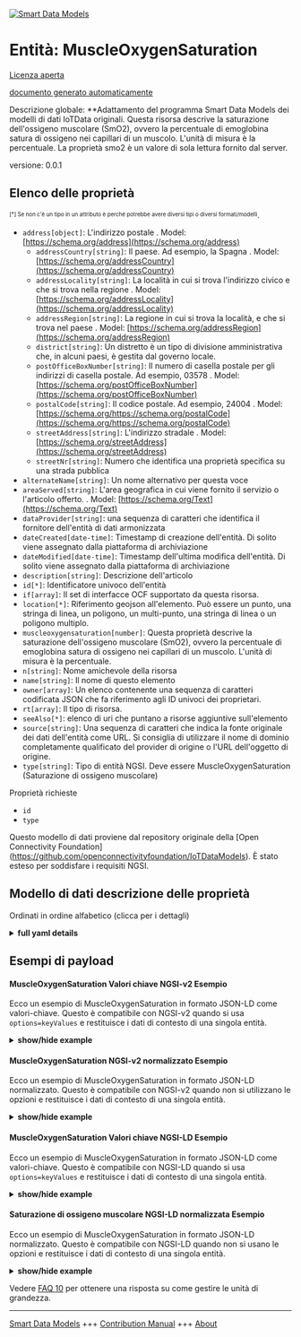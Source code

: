 <!-- 10-Header -->  
[![Smart Data Models](https://smartdatamodels.org/wp-content/uploads/2022/01/SmartDataModels_logo.png "Logo")](https://smartdatamodels.org)  
Entità: MuscleOxygenSaturation  
==============================<!-- /10-Header -->  
<!-- 15-License -->  
[Licenza aperta](https://github.com/smart-data-models//dataModel.OCF/blob/master/MuscleOxygenSaturation/LICENSE.md)  
[documento generato automaticamente](https://docs.google.com/presentation/d/e/2PACX-1vTs-Ng5dIAwkg91oTTUdt8ua7woBXhPnwavZ0FxgR8BsAI_Ek3C5q97Nd94HS8KhP-r_quD4H0fgyt3/pub?start=false&loop=false&delayms=3000#slide=id.gb715ace035_0_60)  
<!-- /15-License -->  
<!-- 20-Description -->  
Descrizione globale: **Adattamento del programma Smart Data Models dei modelli di dati IoTData originali. Questa risorsa descrive la saturazione dell'ossigeno muscolare (SmO2), ovvero la percentuale di emoglobina satura di ossigeno nei capillari di un muscolo.  L'unità di misura è la percentuale.  La proprietà smo2 è un valore di sola lettura fornito dal server.  
versione: 0.0.1  
<!-- /20-Description -->  
<!-- 30-PropertiesList -->  

## Elenco delle proprietà  

<sup><sub>[*] Se non c'è un tipo in un attributo è perché potrebbe avere diversi tipi o diversi formati/modelli</sub></sup>.  
- `address[object]`: L'indirizzo postale  . Model: [https://schema.org/address](https://schema.org/address)	- `addressCountry[string]`: Il paese. Ad esempio, la Spagna  . Model: [https://schema.org/addressCountry](https://schema.org/addressCountry)  
	- `addressLocality[string]`: La località in cui si trova l'indirizzo civico e che si trova nella regione  . Model: [https://schema.org/addressLocality](https://schema.org/addressLocality)  
	- `addressRegion[string]`: La regione in cui si trova la località, e che si trova nel paese  . Model: [https://schema.org/addressRegion](https://schema.org/addressRegion)  
	- `district[string]`: Un distretto è un tipo di divisione amministrativa che, in alcuni paesi, è gestita dal governo locale.    
	- `postOfficeBoxNumber[string]`: Il numero di casella postale per gli indirizzi di casella postale. Ad esempio, 03578  . Model: [https://schema.org/postOfficeBoxNumber](https://schema.org/postOfficeBoxNumber)  
	- `postalCode[string]`: Il codice postale. Ad esempio, 24004  . Model: [https://schema.org/https://schema.org/postalCode](https://schema.org/https://schema.org/postalCode)  
	- `streetAddress[string]`: L'indirizzo stradale  . Model: [https://schema.org/streetAddress](https://schema.org/streetAddress)  
	- `streetNr[string]`: Numero che identifica una proprietà specifica su una strada pubblica    
- `alternateName[string]`: Un nome alternativo per questa voce  - `areaServed[string]`: L'area geografica in cui viene fornito il servizio o l'articolo offerto.  . Model: [https://schema.org/Text](https://schema.org/Text)- `dataProvider[string]`: una sequenza di caratteri che identifica il fornitore dell'entità di dati armonizzata  - `dateCreated[date-time]`: Timestamp di creazione dell'entità. Di solito viene assegnato dalla piattaforma di archiviazione  - `dateModified[date-time]`: Timestamp dell'ultima modifica dell'entità. Di solito viene assegnato dalla piattaforma di archiviazione  - `description[string]`: Descrizione dell'articolo  - `id[*]`: Identificatore univoco dell'entità  - `if[array]`: Il set di interfacce OCF supportato da questa risorsa.  - `location[*]`: Riferimento geojson all'elemento. Può essere un punto, una stringa di linea, un poligono, un multi-punto, una stringa di linea o un poligono multiplo.  - `muscleoxygensaturation[number]`: Questa proprietà descrive la saturazione dell'ossigeno muscolare (SmO2), ovvero la percentuale di emoglobina satura di ossigeno nei capillari di un muscolo. L'unità di misura è la percentuale.  - `n[string]`: Nome amichevole della risorsa  - `name[string]`: Il nome di questo elemento  - `owner[array]`: Un elenco contenente una sequenza di caratteri codificata JSON che fa riferimento agli ID univoci dei proprietari.  - `rt[array]`: Il tipo di risorsa.  - `seeAlso[*]`: elenco di uri che puntano a risorse aggiuntive sull'elemento  - `source[string]`: Una sequenza di caratteri che indica la fonte originale dei dati dell'entità come URL. Si consiglia di utilizzare il nome di dominio completamente qualificato del provider di origine o l'URL dell'oggetto di origine.  - `type[string]`: Tipo di entità NGSI. Deve essere MuscleOxygenSaturation (Saturazione di ossigeno muscolare)  <!-- /30-PropertiesList -->  
<!-- 35-RequiredProperties -->  
Proprietà richieste  
- `id`  - `type`  <!-- /35-RequiredProperties -->  
<!-- 40-RequiredProperties -->  
Questo modello di dati proviene dal repository originale della [Open Connectivity Foundation] (https://github.com/openconnectivityfoundation/IoTDataModels). È stato esteso per soddisfare i requisiti NGSI.  
<!-- /40-RequiredProperties -->  
<!-- 50-DataModelHeader -->  
## Modello di dati descrizione delle proprietà  
Ordinati in ordine alfabetico (clicca per i dettagli)  
<!-- /50-DataModelHeader -->  
<!-- 60-ModelYaml -->  
<details><summary><strong>full yaml details</strong></summary>    
```yaml  
MuscleOxygenSaturation:    
  description: 'Smart Data Models Program adaptation of the original IoTData data Models. This Resource describes the muscle oxygen saturation (SmO2), which is the percentage of hemoglobin that is saturated with oxygen in the capillaries of a muscle.  The unit is percentage.  The smo2 Property is a read-only value that is provided by the server.'    
  properties:    
    address:    
      description: The mailing address    
      properties:    
        addressCountry:    
          description: 'The country. For example, Spain'    
          type: string    
          x-ngsi:    
            model: https://schema.org/addressCountry    
            type: Property    
        addressLocality:    
          description: 'The locality in which the street address is, and which is in the region'    
          type: string    
          x-ngsi:    
            model: https://schema.org/addressLocality    
            type: Property    
        addressRegion:    
          description: 'The region in which the locality is, and which is in the country'    
          type: string    
          x-ngsi:    
            model: https://schema.org/addressRegion    
            type: Property    
        district:    
          description: 'A district is a type of administrative division that, in some countries, is managed by the local government'    
          type: string    
          x-ngsi:    
            type: Property    
        postOfficeBoxNumber:    
          description: 'The post office box number for PO box addresses. For example, 03578'    
          type: string    
          x-ngsi:    
            model: https://schema.org/postOfficeBoxNumber    
            type: Property    
        postalCode:    
          description: 'The postal code. For example, 24004'    
          type: string    
          x-ngsi:    
            model: https://schema.org/https://schema.org/postalCode    
            type: Property    
        streetAddress:    
          description: The street address    
          type: string    
          x-ngsi:    
            model: https://schema.org/streetAddress    
            type: Property    
        streetNr:    
          description: Number identifying a specific property on a public street    
          type: string    
          x-ngsi:    
            type: Property    
      type: object    
      x-ngsi:    
        model: https://schema.org/address    
        type: Property    
    alternateName:    
      description: An alternative name for this item    
      type: string    
      x-ngsi:    
        type: Property    
    areaServed:    
      description: The geographic area where a service or offered item is provided    
      type: string    
      x-ngsi:    
        model: https://schema.org/Text    
        type: Property    
    dataProvider:    
      description: A sequence of characters identifying the provider of the harmonised data entity    
      type: string    
      x-ngsi:    
        type: Property    
    dateCreated:    
      description: Entity creation timestamp. This will usually be allocated by the storage platform    
      format: date-time    
      type: string    
      x-ngsi:    
        type: Property    
    dateModified:    
      description: Timestamp of the last modification of the entity. This will usually be allocated by the storage platform    
      format: date-time    
      type: string    
      x-ngsi:    
        type: Property    
    description:    
      description: A description of this item    
      type: string    
      x-ngsi:    
        type: Property    
    id:    
      anyOf:    
        - description: Identifier format of any NGSI entity    
          maxLength: 256    
          minLength: 1    
          pattern: ^[\w\-\.\{\}\$\+\*\[\]`|~^@!,:\\]+$    
          type: string    
          x-ngsi:    
            type: Property    
        - description: Identifier format of any NGSI entity    
          format: uri    
          type: string    
          x-ngsi:    
            type: Property    
      description: Unique identifier of the entity    
      x-ngsi:    
        type: Property    
    if:    
      description: The OCF Interface set supported by this Resource.    
      items:    
        enum:    
          - oic.if.s    
          - oic.if.baseline    
        type: string    
      minItems: 1    
      readOnly: true    
      type: array    
      uniqueItems: true    
      x-ngsi:    
        type: Property    
    location:    
      description: 'Geojson reference to the item. It can be Point, LineString, Polygon, MultiPoint, MultiLineString or MultiPolygon'    
      oneOf:    
        - description: Geojson reference to the item. Point    
          properties:    
            bbox:    
              items:    
                type: number    
              minItems: 4    
              type: array    
            coordinates:    
              items:    
                type: number    
              minItems: 2    
              type: array    
            type:    
              enum:    
                - Point    
              type: string    
          required:    
            - type    
            - coordinates    
          title: GeoJSON Point    
          type: object    
          x-ngsi:    
            type: GeoProperty    
        - description: Geojson reference to the item. LineString    
          properties:    
            bbox:    
              items:    
                type: number    
              minItems: 4    
              type: array    
            coordinates:    
              items:    
                items:    
                  type: number    
                minItems: 2    
                type: array    
              minItems: 2    
              type: array    
            type:    
              enum:    
                - LineString    
              type: string    
          required:    
            - type    
            - coordinates    
          title: GeoJSON LineString    
          type: object    
          x-ngsi:    
            type: GeoProperty    
        - description: Geojson reference to the item. Polygon    
          properties:    
            bbox:    
              items:    
                type: number    
              minItems: 4    
              type: array    
            coordinates:    
              items:    
                items:    
                  items:    
                    type: number    
                  minItems: 2    
                  type: array    
                minItems: 4    
                type: array    
              type: array    
            type:    
              enum:    
                - Polygon    
              type: string    
          required:    
            - type    
            - coordinates    
          title: GeoJSON Polygon    
          type: object    
          x-ngsi:    
            type: GeoProperty    
        - description: Geojson reference to the item. MultiPoint    
          properties:    
            bbox:    
              items:    
                type: number    
              minItems: 4    
              type: array    
            coordinates:    
              items:    
                items:    
                  type: number    
                minItems: 2    
                type: array    
              type: array    
            type:    
              enum:    
                - MultiPoint    
              type: string    
          required:    
            - type    
            - coordinates    
          title: GeoJSON MultiPoint    
          type: object    
          x-ngsi:    
            type: GeoProperty    
        - description: Geojson reference to the item. MultiLineString    
          properties:    
            bbox:    
              items:    
                type: number    
              minItems: 4    
              type: array    
            coordinates:    
              items:    
                items:    
                  items:    
                    type: number    
                  minItems: 2    
                  type: array    
                minItems: 2    
                type: array    
              type: array    
            type:    
              enum:    
                - MultiLineString    
              type: string    
          required:    
            - type    
            - coordinates    
          title: GeoJSON MultiLineString    
          type: object    
          x-ngsi:    
            type: GeoProperty    
        - description: Geojson reference to the item. MultiLineString    
          properties:    
            bbox:    
              items:    
                type: number    
              minItems: 4    
              type: array    
            coordinates:    
              items:    
                items:    
                  items:    
                    items:    
                      type: number    
                    minItems: 2    
                    type: array    
                  minItems: 4    
                  type: array    
                type: array    
              type: array    
            type:    
              enum:    
                - MultiPolygon    
              type: string    
          required:    
            - type    
            - coordinates    
          title: GeoJSON MultiPolygon    
          type: object    
          x-ngsi:    
            type: GeoProperty    
      x-ngsi:    
        type: GeoProperty    
    muscleoxygensaturation:    
      description: 'This Property describes the muscle oxygen saturation (SmO2), which is the percentage of hemoglobin that is saturated with oxygen in the capillaries of a muscle. The unit is percentage.'    
      maximum: 100    
      minimum: 0    
      readOnly: true    
      type: number    
      x-ngsi:    
        type: Property    
    n:    
      description: Friendly name of the Resource    
      maxLength: 64    
      readOnly: true    
      type: string    
      x-ngsi:    
        type: Property    
    name:    
      description: The name of this item    
      type: string    
      x-ngsi:    
        type: Property    
    owner:    
      description: A List containing a JSON encoded sequence of characters referencing the unique Ids of the owner(s)    
      items:    
        anyOf:    
          - description: Identifier format of any NGSI entity    
            maxLength: 256    
            minLength: 1    
            pattern: ^[\w\-\.\{\}\$\+\*\[\]`|~^@!,:\\]+$    
            type: string    
            x-ngsi:    
              type: Property    
          - description: Identifier format of any NGSI entity    
            format: uri    
            type: string    
            x-ngsi:    
              type: Property    
        description: Unique identifier of the entity    
        x-ngsi:    
          type: Property    
      type: array    
      x-ngsi:    
        type: Property    
    rt:    
      description: The Resource Type.    
      items:    
        enum:    
          - oic.r.muscleoxygensaturation    
        type: string    
      minItems: 1    
      readOnly: true    
      type: array    
      uniqueItems: true    
      x-ngsi:    
        type: Property    
    seeAlso:    
      description: list of uri pointing to additional resources about the item    
      oneOf:    
        - items:    
            format: uri    
            type: string    
          minItems: 1    
          type: array    
        - format: uri    
          type: string    
      x-ngsi:    
        type: Property    
    source:    
      description: 'A sequence of characters giving the original source of the entity data as a URL. Recommended to be the fully qualified domain name of the source provider, or the URL to the source object'    
      type: string    
      x-ngsi:    
        type: Property    
    type:    
      description: NGSI entity type. It has to be MuscleOxygenSaturation    
      enum:    
        - MuscleOxygenSaturation    
      type: string    
      x-ngsi:    
        type: Property    
  required:    
    - id    
    - type    
  type: object    
  x-derived-from: https://github.com/OpenInterConnect/IoTDataModels/blob/master/MuscleOxygenSaturationResURI.swagger.json    
  x-disclaimer: 'Redistribution and use in source and binary forms, with or without modification, are permitted  provided that the license conditions are met. Copyleft (c) 2022 Contributors to Smart Data Models Program'    
  x-license-url: https://github.com/smart-data-models/dataModel.OCF/blob/master/MuscleOxygenSaturation/LICENSE.md    
  x-model-schema: https://smart-data-models.github.io/dataModel.IoTDataModels/MuscleOxygenSaturation/schema.json    
  x-model-tags: OCF    
  x-version: 0.0.1    
```  
</details>    
<!-- /60-ModelYaml -->  
<!-- 70-MiddleNotes -->  
<!-- /70-MiddleNotes -->  
<!-- 80-Examples -->  
## Esempi di payload  
#### MuscleOxygenSaturation Valori chiave NGSI-v2 Esempio  
Ecco un esempio di MuscleOxygenSaturation in formato JSON-LD come valori-chiave. Questo è compatibile con NGSI-v2 quando si usa `options=keyValues` e restituisce i dati di contesto di una singola entità.  
<details><summary><strong>show/hide example</strong></summary>    
```json  
{  
    "id": "urn:ngsi-ld:MuscleOxygenSaturation:id:MTWT:28907643",  
    "dateCreated": "1996-06-23T09:43:32Z",  
    "dateModified": "2009-03-27T18:29:11Z",  
    "source": "Sign understand power education. Ever also blue range none.",  
    "name": "Yourself Democrat college start stage you leg.",  
    "alternateName": "Measure candidate your agree father audience attorney. Hit produce need once work",  
    "description": "Around senior forget treatment family hour if. Fall effort now sign book level.",  
    "dataProvider": "Clearly simple civil site great week better. Tv effort situation military way young. Box become however co",  
    "owner": [  
        "urn:ngsi-ld:MuscleOxygenSaturation:items:TVUV:17185482",  
        "urn:ngsi-ld:MuscleOxygenSaturation:items:JQNG:29889794"  
    ],  
    "seeAlso": [  
        "urn:ngsi-ld:MuscleOxygenSaturation:items:OPKU:41094765"  
    ],  
    "location": {  
        "type": "Point",  
        "coordinates": [  
            71.7190375,  
            -58.523052  
        ]  
    },  
    "address": {  
        "streetAddress": "Form ag",  
        "addressLocality": "Condition size feeling attack bit fall. Shou",  
        "addressRegion": "Forget establish it million majority above support. Approach people himself plant weight certainly.",  
        "addressCountry": "Lawyer modern take poor tonight ok without. Evening meet at under caus",  
        "postalCode": "Expert kid teacher view for guess market. Nature analysis receive design let few upon. Cause hard treatment order tree line news.",  
        "postOfficeBoxNumber": "Number ground student ",  
        "streetNr": "Little mission stoc",  
        "district": "List per ever use. Body provide page adult. Likely situation court well wide."  
    },  
    "areaServed": "Play idea benefit hope. Guess expert and network threat make. Mr drop turn next. Concern deal loss social trial kid.",  
    "muscleoxygensaturation": 27.7,  
    "rt": [  
        "oic.r.muscleoxygensaturation"  
    ],  
    "n": "Coach it fac",  
    "if": [  
        "oic.if.s"  
    ],  
    "type": "MuscleOxygenSaturation"  
}  
```  
</details>  
#### MuscleOxygenSaturation NGSI-v2 normalizzato Esempio  
Ecco un esempio di MuscleOxygenSaturation in formato JSON-LD normalizzato. Questo è compatibile con NGSI-v2 quando non si utilizzano le opzioni e restituisce i dati di contesto di una singola entità.  
<details><summary><strong>show/hide example</strong></summary>    
```json  
{  
    "id": "urn:ngsi-ld:MuscleOxygenSaturation:id:MTWT:28907643",  
    "dateCreated": {  
        "type": "DateTime",  
        "value": "1996-06-23T09:43:32Z"  
    },  
    "dateModified": {  
        "type": "DateTime",  
        "value": "2009-03-27T18:29:11Z"  
    },  
    "source": {  
        "type": "Text",  
        "value": "Sign understand power education. Ever also blue range none."  
    },  
    "name": {  
        "type": "Text",  
        "value": "Yourself Democrat college start stage you leg."  
    },  
    "alternateName": {  
        "type": "Text",  
        "value": "Measure candidate your agree father audience attorney. Hit produce need once work"  
    },  
    "description": {  
        "type": "Text",  
        "value": "Around senior forget treatment family hour if. Fall effort now sign book level."  
    },  
    "dataProvider": {  
        "type": "Text",  
        "value": "Clearly simple civil site great week better. Tv effort situation military way young. Box become however co"  
    },  
    "owner": {  
        "type": "StructuredValue",  
        "value": [  
            "urn:ngsi-ld:MuscleOxygenSaturation:items:TVUV:17185482",  
            "urn:ngsi-ld:MuscleOxygenSaturation:items:JQNG:29889794"  
        ]  
    },  
    "seeAlso": {  
        "type": "StructuredValue",  
        "value": [  
            "urn:ngsi-ld:MuscleOxygenSaturation:items:OPKU:41094765"  
        ]  
    },  
    "location": {  
        "type": "geo:json",  
        "value": {  
            "type": "Point",  
            "coordinates": [  
                71.7190375,  
                -58.523052  
            ]  
        }  
    },  
    "address": {  
        "type": "StructuredValue",  
        "value": {  
            "streetAddress": "Form ag",  
            "addressLocality": "Condition size feeling attack bit fall. Shou",  
            "addressRegion": "Forget establish it million majority above support. Approach people himself plant weight certainly.",  
            "addressCountry": "Lawyer modern take poor tonight ok without. Evening meet at under caus",  
            "postalCode": "Expert kid teacher view for guess market. Nature analysis receive design let few upon. Cause hard treatment order tree line news.",  
            "postOfficeBoxNumber": "Number ground student ",  
            "streetNr": "Little mission stoc",  
            "district": "List per ever use. Body provide page adult. Likely situation court well wide."  
        }  
    },  
    "areaServed": {  
        "type": "Text",  
        "value": "Play idea benefit hope. Guess expert and network threat make. Mr drop turn next. Concern deal loss social trial kid."  
    },  
    "muscleoxygensaturation": {  
        "type": "Number",  
        "value": 27.7  
    },  
    "rt": {  
        "type": "StructuredValue",  
        "value": [  
            "oic.r.muscleoxygensaturation"  
        ]  
    },  
    "n": {  
        "type": "Text",  
        "value": "Coach it fac"  
    },  
    "if": {  
        "type": "StructuredValue",  
        "value": [  
            "oic.if.s"  
        ]  
    },  
    "type": "MuscleOxygenSaturation"  
}  
```  
</details>  
#### MuscleOxygenSaturation Valori chiave NGSI-LD Esempio  
Ecco un esempio di MuscleOxygenSaturation in formato JSON-LD come valori-chiave. Questo è compatibile con NGSI-LD quando si usa `options=keyValues` e restituisce i dati di contesto di una singola entità.  
<details><summary><strong>show/hide example</strong></summary>    
```json  
{  
    "id": "urn:ngsi-ld:MuscleOxygenSaturation:id:MTWT:28907643",  
    "dateCreated": "1996-06-23T09:43:32Z",  
    "dateModified": "2009-03-27T18:29:11Z",  
    "source": "Sign understand power education. Ever also blue range none.",  
    "name": "Yourself Democrat college start stage you leg.",  
    "alternateName": "Measure candidate your agree father audience attorney. Hit produce need once work",  
    "description": "Around senior forget treatment family hour if. Fall effort now sign book level.",  
    "dataProvider": "Clearly simple civil site great week better. Tv effort situation military way young. Box become however co",  
    "owner": [  
        "urn:ngsi-ld:MuscleOxygenSaturation:items:TVUV:17185482",  
        "urn:ngsi-ld:MuscleOxygenSaturation:items:JQNG:29889794"  
    ],  
    "seeAlso": [  
        "urn:ngsi-ld:MuscleOxygenSaturation:items:OPKU:41094765"  
    ],  
    "location": {  
        "type": "Point",  
        "coordinates": [  
            71.7190375,  
            -58.523052  
        ]  
    },  
    "address": {  
        "streetAddress": "Form ag",  
        "addressLocality": "Condition size feeling attack bit fall. Shou",  
        "addressRegion": "Forget establish it million majority above support. Approach people himself plant weight certainly.",  
        "addressCountry": "Lawyer modern take poor tonight ok without. Evening meet at under caus",  
        "postalCode": "Expert kid teacher view for guess market. Nature analysis receive design let few upon. Cause hard treatment order tree line news.",  
        "postOfficeBoxNumber": "Number ground student ",  
        "streetNr": "Little mission stoc",  
        "district": "List per ever use. Body provide page adult. Likely situation court well wide."  
    },  
    "areaServed": "Play idea benefit hope. Guess expert and network threat make. Mr drop turn next. Concern deal loss social trial kid.",  
    "muscleoxygensaturation": 27.7,  
    "rt": [  
        "oic.r.muscleoxygensaturation"  
    ],  
    "n": "Coach it fac",  
    "if": [  
        "oic.if.s"  
    ],  
    "type": "MuscleOxygenSaturation",  
    "@context": [  
        "https://smartdatamodels.org/context.jsonld"  
    ]  
}  
```  
</details>  
#### Saturazione di ossigeno muscolare NGSI-LD normalizzata Esempio  
Ecco un esempio di MuscleOxygenSaturation in formato JSON-LD normalizzato. Questo è compatibile con NGSI-LD quando non si usano le opzioni e restituisce i dati di contesto di una singola entità.  
<details><summary><strong>show/hide example</strong></summary>    
```json  
{  
    "id": "urn:ngsi-ld:MuscleOxygenSaturation:id:MTWT:28907643",  
    "dateCreated": {  
        "type": "Property",  
        "value": {  
            "@type": "DateTime",  
            "@value": "1996-06-23T09:43:32Z"  
        }  
    },  
    "dateModified": {  
        "type": "Property",  
        "value": {  
            "@type": "DateTime",  
            "@value": "2009-03-27T18:29:11Z"  
        }  
    },  
    "source": {  
        "type": "Property",  
        "value": "Sign understand power education. Ever also blue range none."  
    },  
    "name": {  
        "type": "Property",  
        "value": "Yourself Democrat college start stage you leg."  
    },  
    "alternateName": {  
        "type": "Property",  
        "value": "Measure candidate your agree father audience attorney. Hit produce need once work"  
    },  
    "description": {  
        "type": "Property",  
        "value": "Around senior forget treatment family hour if. Fall effort now sign book level."  
    },  
    "dataProvider": {  
        "type": "Property",  
        "value": "Clearly simple civil site great week better. Tv effort situation military way young. Box become however co"  
    },  
    "owner": {  
        "type": "Property",  
        "value": [  
            "urn:ngsi-ld:MuscleOxygenSaturation:items:TVUV:17185482",  
            "urn:ngsi-ld:MuscleOxygenSaturation:items:JQNG:29889794"  
        ]  
    },  
    "seeAlso": {  
        "type": "Property",  
        "value": [  
            "urn:ngsi-ld:MuscleOxygenSaturation:items:OPKU:41094765"  
        ]  
    },  
    "location": {  
        "type": "GeoProperty",  
        "value": {  
            "type": "Point",  
            "coordinates": [  
                71.7190375,  
                -58.523052  
            ]  
        }  
    },  
    "address": {  
        "type": "Property",  
        "value": {  
            "streetAddress": "Form ag",  
            "addressLocality": "Condition size feeling attack bit fall. Shou",  
            "addressRegion": "Forget establish it million majority above support. Approach people himself plant weight certainly.",  
            "addressCountry": "Lawyer modern take poor tonight ok without. Evening meet at under caus",  
            "postalCode": "Expert kid teacher view for guess market. Nature analysis receive design let few upon. Cause hard treatment order tree line news.",  
            "postOfficeBoxNumber": "Number ground student ",  
            "streetNr": "Little mission stoc",  
            "district": "List per ever use. Body provide page adult. Likely situation court well wide."  
        }  
    },  
    "areaServed": {  
        "type": "Property",  
        "value": "Play idea benefit hope. Guess expert and network threat make. Mr drop turn next. Concern deal loss social trial kid."  
    },  
    "muscleoxygensaturation": {  
        "type": "Property",  
        "value": 27.7  
    },  
    "rt": {  
        "type": "Property",  
        "value": [  
            "oic.r.muscleoxygensaturation"  
        ]  
    },  
    "n": {  
        "type": "Property",  
        "value": "Coach it fac"  
    },  
    "if": {  
        "type": "Property",  
        "value": [  
            "oic.if.s"  
        ]  
    },  
    "type": "MuscleOxygenSaturation",  
    "@context": [  
        "https://smartdatamodels.org/context.jsonld"  
    ]  
}  
```  
</details><!-- /80-Examples -->  
<!-- 90-FooterNotes -->  
<!-- /90-FooterNotes -->  
<!-- 95-Units -->  
Vedere [FAQ 10](https://smartdatamodels.org/index.php/faqs/) per ottenere una risposta su come gestire le unità di grandezza.  
<!-- /95-Units -->  
<!-- 97-LastFooter -->  
---  
[Smart Data Models](https://smartdatamodels.org) +++ [Contribution Manual](https://bit.ly/contribution_manual) +++ [About](https://bit.ly/Introduction_SDM)<!-- /97-LastFooter -->  
